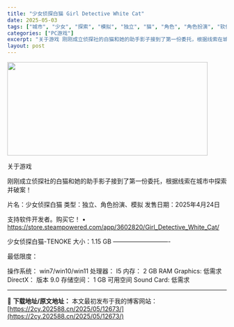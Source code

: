 ```yaml
---
title: "少女侦探白猫 Girl Detective White Cat"
date: 2025-05-03
tags: ["城市", "少女", "探索", "模拟", "独立", "猫", "角色", "角色扮演", "软件"]
categories: ["PC游戏"]
excerpt: "关于游戏 刚刚成立侦探社的白猫和她的助手影子接到了第一份委托，根据线索在城市中探索并破案！ 片名：少女侦探白猫 类型：独立、角色扮演、模拟 发售日期：2025年4月24日 支持软件开发者。购买它！ • https://store.steampowered.com/app/3602820/Girl_D&hellip;"
layout: post
---
```


<img class="aligncenter size-full wp-image-12667" src="https://2cy.202588.cn/wp-content/uploads/2025/05/2025050303194449.webp" alt="" width="460" height="215" />

关于游戏

刚刚成立侦探社的白猫和她的助手影子接到了第一份委托，根据线索在城市中探索并破案！

片名：少女侦探白猫
类型：独立、角色扮演、模拟
发售日期：2025年4月24日

支持软件开发者。购买它！
• https://store.steampowered.com/app/3602820/Girl_Detective_White_Cat/

少女侦探白猫-TENOKE
大小：1.15 GB
—————————-

最低限度：

操作系统： win7/win10/win11
处理器： I5
内存： 2 GB RAM
Graphics: 低需求
DirectX： 版本 9.0
存储空间： 1 GB 可用空间
Sound Card: 低需求

---
📖 **下载地址/原文地址：** 本文最初发布于我的博客网站：[https://2cy.202588.cn/2025/05/12673/](https://2cy.202588.cn/2025/05/12673/)
